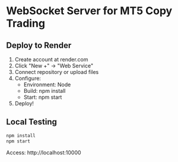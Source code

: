 # WebSocket Server for MT5 Copy Trading

## Deploy to Render

1. Create account at render.com
2. Click "New +" -> "Web Service"
3. Connect repository or upload files
4. Configure:
   - Environment: Node
   - Build: npm install
   - Start: npm start
5. Deploy!

## Local Testing
```bash
npm install
npm start
```

Access: http://localhost:10000
